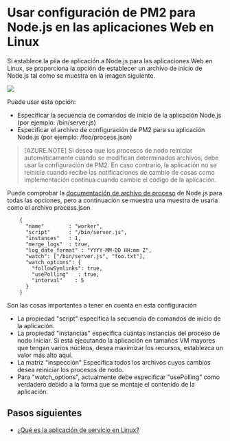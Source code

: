 <properties 
    pageTitle="Con la configuración de PM2 para NodeJS en las aplicaciones Web en Linux | Microsoft Azure" 
    description="Usar configuración de PM2 para NodeJS en las aplicaciones Web en Linux" 
    keywords="servicio de aplicaciones de Azure, aplicación web, nodejs, pm2, linux, sistemas operativos"
    services="app-service" 
    documentationCenter="" 
    authors="naziml" 
    manager="wpickett" 
    editor=""/>

<tags 
    ms.service="app-service" 
    ms.workload="na" 
    ms.tgt_pltfrm="na" 
    ms.devlang="na" 
    ms.topic="article" 
    ms.date="10/10/2016" 
    ms.author="naziml"/>

# <a name="using-pm2-configuration-for-nodejs-in-web-apps-on-linux"></a>Usar configuración de PM2 para Node.js en las aplicaciones Web en Linux

Si establece la pila de aplicación a Node.js para las aplicaciones Web en Linux, se proporciona la opción de establecer un archivo de inicio de Node.js tal como se muestra en la imagen siguiente.

![][1]

Puede usar esta opción:

-   Especificar la secuencia de comandos de inicio de la aplicación Node.js (por ejemplo: /bin/server.js)
-   Especificar el archivo de configuración de PM2 para su aplicación Node.js (por ejemplo: /foo/process.json)

 >[AZURE.NOTE] Si desea que los procesos de nodo reiniciar automáticamente cuando se modifican determinados archivos, debe usar la configuración de PM2. En caso contrario, la aplicación no se reinicie cuando recibe las notificaciones de cambio de cosas como implementación continua cuando cambie el código de la aplicación.

Puede comprobar la [documentación de archivo de proceso](http://pm2.keymetrics.io/docs/usage/application-declaration/) de Node.js para todas las opciones, pero a continuación se muestra una muestra de usaría como el archivo process.json

        {
          "name"        : "worker",
          "script"      : "/bin/server.js",
          "instances"   : 1,
          "merge_logs"  : true,
          "log_date_format" : "YYYY-MM-DD HH:mm Z",
          "watch": ["/bin/server.js", "foo.txt"],
          "watch_options": {
            "followSymlinks": true,
            "usePolling"   : true,
            "interval"    : 5
          }
        }

Son las cosas importantes a tener en cuenta en esta configuración 

-   La propiedad "script" especifica la secuencia de comandos de inicio de la aplicación.
-   La propiedad "instancias" especifica cuántas instancias del proceso de nodo Iniciar. Si está ejecutando la aplicación en tamaños VM mayores que tengan varios núcleos, desea maximizar los recursos, establezca un valor más alto aquí.
-   La matriz "inspección" Especifica todos los archivos cuyos cambios desea reiniciar los procesos de nodo.
-   Para "watch_options", actualmente debe especificar "usePolling" como verdadero debido a la forma que se montaje el contenido de la aplicación.


## <a name="next-steps"></a>Pasos siguientes ##

* [¿Qué es la aplicación de servicio en Linux?](./app-service-linux-intro.md)

<!--Image references-->
[1]: ./media/app-service-linux-using-nodejs-pm2/nodejs-startup-file.png